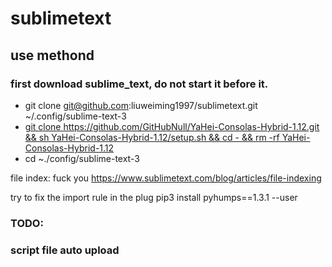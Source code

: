 # sublimetext

## use methond

### first download sublime_text, do not start it before it.

* git clone git@github.com:liuweiming1997/sublimetext.git ~/.config/sublime-text-3
* [git clone https://github.com/GitHubNull/YaHei-Consolas-Hybrid-1.12.git && sh YaHei-Consolas-Hybrid-1.12/setup.sh && cd - && rm -rf YaHei-Consolas-Hybrid-1.12](https://github.com/GitHubNull/YaHei-Consolas-Hybrid-1.12)
* cd ~./config/sublime-text-3

file index: fuck you
  https://www.sublimetext.com/blog/articles/file-indexing

try to fix the import rule in the plug
pip3 install pyhumps==1.3.1 --user


### TODO:
### script file auto upload
